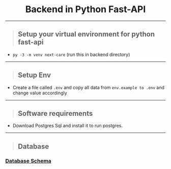 <h1 align='center'>Backend in Python Fast-API</h1>
<hr>

> ## Setup your virtual environment for python fast-api

- `py -3 -m venv next-care` (run this in backend directory)

<hr>

> ## Setup Env

- Create a file called `.env`  and copy all data from `env.example to .env` and change value accordingly

<hr>

> ## Software requirements

- Download Postgres Sql and install it to run postgres.

<hr>

> ## Database

### [Database Schema](https://dbdiagram.io/d/6257933e2514c979032a5f7d)
